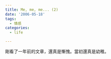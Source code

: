 ```yaml
---
title: Me, me, me... (2)
date: '2006-05-18'
tags:
  - 情感
categories:
  - life

---
```

剛看了一年前的文章，還真是慚愧。當初還真是幼稚。